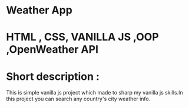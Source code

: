 # Weather App 

# HTML , CSS, VANILLA JS ,OOP ,OpenWeather API

# Short description :
This is simple vanilla js project which made to sharp my vanilla js skills.In this project you can search any country's city weather info.